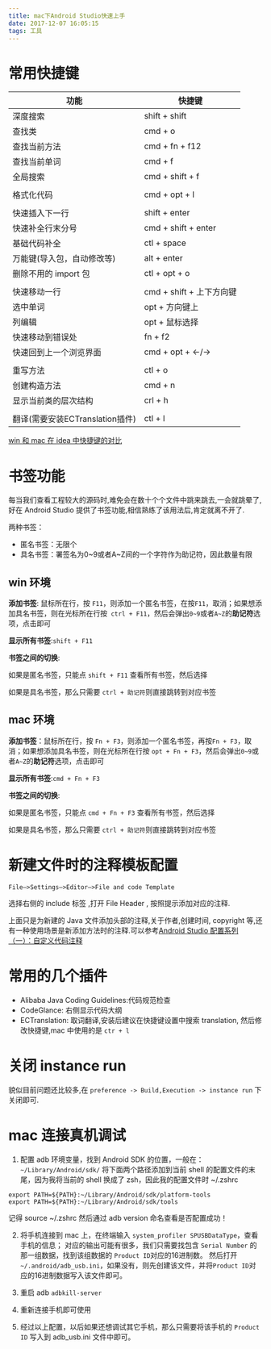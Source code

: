```yaml
---
title: mac下Android Studio快速上手
date: 2017-12-07 16:05:15
tags: 工具
---
```


# 常用快捷键
| 功能                      | 快捷键                 |
| ----------------------- | ------------------- |
| 深度搜索                    | shift + shift       |
| 查找类                     | cmd + o             |
| 查找当前方法                  | cmd + fn + f12      |
| 查找当前单词                  | cmd + f             |
| 全局搜索                    | cmd + shift + f     |
|                         |                     |
| 格式化代码                   | cmd + opt + l       |
|                         |                     |
| 快速插入下一行                 | shift + enter       |
| 快速补全行末分号                | cmd + shift + enter |
| 基础代码补全                  | ctl + space         |
| 万能键(导入包，自动修改等)          | alt + enter         |
| 删除不用的 import 包          | ctl + opt + o       |
|                         |                     |
| 快速移动一行                  | cmd + shift + 上下方向键 |
| 选中单词                    | opt + 方向键上          |
| 列编辑                     | opt + 鼠标选择          |
| 快速移动到错误处                | fn + f2             |
| 快速回到上一个浏览界面             | cmd + opt + <-/->   |
|                         |                     |
| 重写方法                    | ctl + o             |
| 创建构造方法                  | cmd + n             |
| 显示当前类的层次结构              | crl + h             |
|                         |                     |
| 翻译(需要安装ECTranslation插件) | ctl + l             |





[win 和 mac 在 idea 中快捷键的对比](http://blog.csdn.net/qq_35246620/article/details/53992312)



# 书签功能

每当我们查看工程较大的源码时,难免会在数十个个文件中跳来跳去,一会就跳晕了,好在 Android Studio 提供了书签功能,相信熟练了该用法后,肯定就离不开了.

两种书签：

- 匿名书签：无限个
- 具名书签：署签名为0~9或者A~Z间的一个字符作为助记符，因此数量有限



## win 环境

**添加书签**: 鼠标所在行，按 `F11`，则添加一个匿名书签，在按`F11`，取消；如果想添加具名书签，则在光标所在行按` ctrl + F11`，然后会弹出`0~9`或者`A~Z`的**助记符**选项，点击即可

**显示所有书签**:`shift + F11`

**书签之间的切换**:

如果是匿名书签，只能点 `shift + F11` 查看所有书签，然后选择

如果是具名书签，那么只需要 `ctrl + 助记符`则直接跳转到对应书签



## mac 环境

**添加书签**：鼠标所在行，按 `Fn + F3`，则添加一个匿名书签，再按`Fn + F3`，取消；如果想添加具名书签，则在光标所在行按 `opt + Fn + F3`，然后会弹出`0~9`或者`A~Z`的**助记符**选项，点击即可

**显示所有书签**:`cmd + Fn + F3`

**书签之间的切换**:

如果是匿名书签，只能点 `cmd + Fn + F3` 查看所有书签，然后选择

如果是具名书签，那么只需要 `ctrl + 助记符`则直接跳转到对应书签



# 新建文件时的注释模板配置

`File–>Settings–>Editor–>File and code Template`

选择右侧的 include 标签 ,打开 File Header , 按照提示添加对应的注释.

上面只是为新建的 Java 文件添加头部的注释,关于作者,创建时间, copyright 等,还有一种使用场景是新添加方法时的注释.可以参考[Android Studio 配置系列（一）：自定义代码注释](http://www.jianshu.com/p/a85062562cd7)





# 常用的几个插件

- Alibaba Java Coding Guidelines:代码规范检查
- CodeGlance: 右侧显示代码大纲
- ECTranslation: 取词翻译,安装后建议在快捷键设置中搜索 translation, 然后修改快捷键,mac 中使用的是 `ctr + l`



# 关闭 instance run

貌似目前问题还比较多,在  `preference -> Build,Execution -> instance run` 下关闭即可.



# mac 连接真机调试

1. 配置 adb 环境变量，找到 Android SDK 的位置，一般在：`~/Library/Android/sdk/`
  将下面两个路径添加到当前 shell 的配置文件的末尾，因为我将当前的 shell 换成了 zsh，因此我的配置文件时 ~/.zshrc

```
export PATH=${PATH}:~/Library/Android/sdk/platform-tools
export PATH=${PATH}:~/Library/Android/sdk/tools
```

记得 source ~/.zshrc
然后通过 adb version 命名查看是否配置成功！

2. 将手机连接到 mac 上，在终端输入 `system_profiler SPUSBDataType`，查看手机的信息；
  对应的输出可能有很多，我们只需要找包含 `Serial Number` 的那一组数据，找到该组数据的 `Product ID`对应的16进制数。
  然后打开 `~/.android/adb_usb.ini`，如果没有，则先创建该文件，并将`Product ID`对应的16进制数据写入该文件即可。


3. 重启 adb
  `adbkill-server`

4. 重新连接手机即可使用

5. 经过以上配置，以后如果还想调试其它手机，那么只需要将该手机的 `Product ID` 写入到 adb_usb.ini 文件中即可。